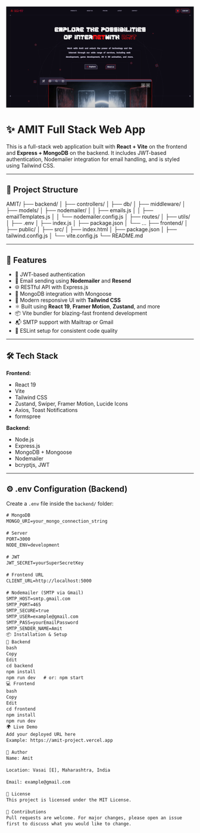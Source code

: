 <!-- Add a project banner or logo below -->
<p align="center">
  <img src="./frontend/public/readme.png" alt="Project Banner" width="full"/>
</p>

# ✨ AMIT Full Stack Web App

This is a full-stack web application built with **React + Vite** on the frontend and **Express + MongoDB** on the backend. It includes JWT-based authentication, Nodemailer integration for email handling, and is styled using Tailwind CSS.

---

## 📁 Project Structure

AMIT/
├── backend/
│ ├── controllers/
│ ├── db/
│ ├── middleware/
│ ├── models/
│ ├── nodemailer/
│ │ ├── emails.js
│ │ ├── emailTemplates.js
│ │ └── nodemailer.config.js
│ ├── routes/
│ ├── utils/
│ ├── .env
│ ├── index.js
│ ├── package.json
│ └── ...
├── frontend/
│ ├── public/
│ ├── src/
│ ├── index.html
│ ├── package.json
│ ├── tailwind.config.js
│ └── vite.config.js
└── README.md

---

## 🚀 Features

- 🔐 JWT-based authentication
- 📧 Email sending using **Nodemailer** and **Resend**
- 🌐 RESTful API with Express.js
- 🧠 MongoDB integration with Mongoose
- 🎨 Modern responsive UI with **Tailwind CSS**
- ⚛️ Built using **React 19**, **Framer Motion**, **Zustand**, and more
- 📦 Vite bundler for blazing-fast frontend development
- 📬 SMTP support with Mailtrap or Gmail
- 🔧 ESLint setup for consistent code quality

---

## 🛠️ Tech Stack

**Frontend:**
- React 19
- Vite
- Tailwind CSS
- Zustand, Swiper, Framer Motion, Lucide Icons
- Axios, Toast Notifications
- formspree


**Backend:**
- Node.js
- Express.js
- MongoDB + Mongoose
- Nodemailer
- bcryptjs, JWT

---

## ⚙️ .env Configuration (Backend)

Create a `.env` file inside the `backend/` folder:

```env
# MongoDB
MONGO_URI=your_mongo_connection_string

# Server
PORT=3000
NODE_ENV=development

# JWT
JWT_SECRET=yourSuperSecretKey

# Frontend URL
CLIENT_URL=http://localhost:5000

# Nodemailer (SMTP via Gmail)
SMTP_HOST=smtp.gmail.com
SMTP_PORT=465
SMTP_SECURE=true
SMTP_USER=example@gmail.com
SMTP_PASS=yourEmailPassword
SMTP_SENDER_NAME=Amit
📦 Installation & Setup
🔧 Backend
bash
Copy
Edit
cd backend
npm install
npm run dev   # or: npm start
💻 Frontend
bash
Copy
Edit
cd frontend
npm install
npm run dev
🌍 Live Demo
Add your deployed URL here
Example: https://amit-project.vercel.app

👤 Author
Name: Amit

Location: Vasai [E], Maharashtra, India

Email: example@gmail.com

📄 License
This project is licensed under the MIT License.

🧠 Contributions
Pull requests are welcome. For major changes, please open an issue first to discuss what you would like to change.